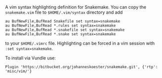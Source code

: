 A vim syntax highlighting definition for Snakemake.
You can copy the `snakemake.vim` file to `$HOME/.vim/syntax` directory and add

    au BufNewFile,BufRead Snakefile set syntax=snakemake
    au BufNewFile,BufRead *.rules set syntax=snakemake
    au BufNewFile,BufRead *.snakefile set syntax=snakemake
    au BufNewFile,BufRead *.snake set syntax=snakemake

to your `$HOME/.vimrc` file. Highlighting can be forced in a vim session with `:set syntax=snakemake`.

To install via Vundle use:

    Plugin 'https://bitbucket.org/johanneskoester/snakemake.git', {'rtp': 'misc/vim/'}
